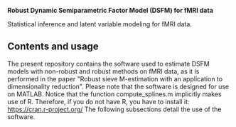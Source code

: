 **Robust Dynamic Semiparametric Factor Model (DSFM) for fMRI data**

Statistical inference and latent variable modeling for fMRI data.

## Contents and usage

The present repository contains the software used to estimate DSFM models with non-robust and robust methods on fMRI data, 
as it is performed in the paper "Robust sieve M-estimation with an application to dimensionality reduction".
Please note that the software is designed for use on MATLAB. 
Notice that the function compute_splines.m implicitly makes use of R.
Therefore, if you do not have R, you have to install it: https://cran.r-project.org/
The following subsections detail the use of the software.






